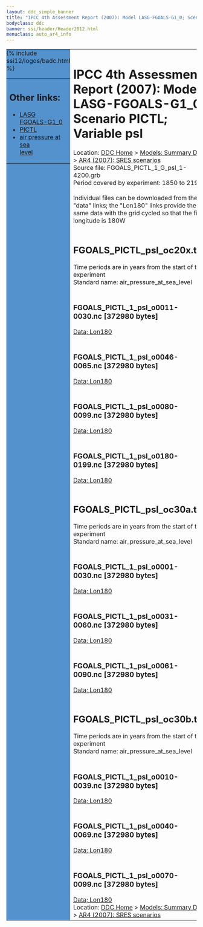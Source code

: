 ```yaml
---
layout: ddc_simple_banner
title: "IPCC 4th Assessment Report (2007): Model LASG-FGOALS-G1_0; Scenario PICTL; Variable psl"
bodyclass: ddc
banner: ssi/header/Header2012.html
menuclass: auto_ar4_info
---
```



<table width="100%" border="0" cellspacing="0" cellpadding="0" style="border-collapse: collapse;">
<tr style="margin:0;padding:0;border:0;">
<td style="margin:0;padding:0;border:0;height:1pt;width:150pt;background:#5492CD;" valign="top" >

<div id="lh-col2" class="auto_ar4_info">
<table class="menumain" bgcolor="#5492CD" cellspacing="0" width="100%" border="0">
<tr><td>
<h2> Other links:</h2>
<ul>
<li><a href="/auto/ar4/model-LASG-FGOALS-G1_0.html">LASG<br/>FGOALS-G1_0</a></li>
<li><a href="/auto/ar4/scenario-PICTL.html">PICTL</a></li>
<li><a href="/auto/ar4/var-air_pressure_at_sea_level.html">air pressure at sea<br/> level</a></li>
</ul>
</td></tr>
{% include ssi12/logos/badc.html %}
</table>
</div>
</td>
<td><h1>IPCC 4th Assessment Report (2007): Model LASG-FGOALS-G1_0; Scenario PICTL; Variable psl</h1>

<!-- Breadcrumb1 -->
<div id="breadcrumb1" align="left">
Location: <a href="/index.html">DDC Home</a> > <a href="/sim/gcm_clim/">Models: Summary Data</a>
> <a href="/sim/gcm_clim/SRES_AR4/index.html">AR4 (2007): SRES scenarios</a>
</div>
<!-- End of Breadcrumb1 -->Source file: FGOALS_PICTL_1_G_psl_1-4200.grb
<br/>
Period covered by experiment: 1850 to 2199<br/>
<br/>Individual files can be downloaded from the "data" links; the "Lon180" links provide the same data
         with the grid cycled so that the first longitude is 180W<br/>
<br/><h2>FGOALS_PICTL_psl_oc20x.tar</h2>
Time periods are in years from the start of the experiment<br/>
Standard name: air_pressure_at_sea_level<br>
<br/><h3>FGOALS_PICTL_1_psl_o0011-0030.nc [372980 bytes]</h3>
<a href="http://apps.ipcc-data.org/cgi-bin/downl/ar4_nc/psl/FGOALS_PICTL_1_psl_o0011-0030.nc">Data; </a><a href="http://apps.ipcc-data.org/cgi-bin/downl/ar4_nc/psl/FGOALS_PICTL_1_psl_o0011-0030.cyto180.nc"> Lon180</a><br/>
<br/><h3>FGOALS_PICTL_1_psl_o0046-0065.nc [372980 bytes]</h3>
<a href="http://apps.ipcc-data.org/cgi-bin/downl/ar4_nc/psl/FGOALS_PICTL_1_psl_o0046-0065.nc">Data; </a><a href="http://apps.ipcc-data.org/cgi-bin/downl/ar4_nc/psl/FGOALS_PICTL_1_psl_o0046-0065.cyto180.nc"> Lon180</a><br/>
<br/><h3>FGOALS_PICTL_1_psl_o0080-0099.nc [372980 bytes]</h3>
<a href="http://apps.ipcc-data.org/cgi-bin/downl/ar4_nc/psl/FGOALS_PICTL_1_psl_o0080-0099.nc">Data; </a><a href="http://apps.ipcc-data.org/cgi-bin/downl/ar4_nc/psl/FGOALS_PICTL_1_psl_o0080-0099.cyto180.nc"> Lon180</a><br/>
<br/><h3>FGOALS_PICTL_1_psl_o0180-0199.nc [372980 bytes]</h3>
<a href="http://apps.ipcc-data.org/cgi-bin/downl/ar4_nc/psl/FGOALS_PICTL_1_psl_o0180-0199.nc">Data; </a><a href="http://apps.ipcc-data.org/cgi-bin/downl/ar4_nc/psl/FGOALS_PICTL_1_psl_o0180-0199.cyto180.nc"> Lon180</a><br/>
<br/><h2>FGOALS_PICTL_psl_oc30a.tar</h2>
Time periods are in years from the start of the experiment<br/>
Standard name: air_pressure_at_sea_level<br>
<br/><h3>FGOALS_PICTL_1_psl_o0001-0030.nc [372980 bytes]</h3>
<a href="http://apps.ipcc-data.org/cgi-bin/downl/ar4_nc/psl/FGOALS_PICTL_1_psl_o0001-0030.nc">Data; </a><a href="http://apps.ipcc-data.org/cgi-bin/downl/ar4_nc/psl/FGOALS_PICTL_1_psl_o0001-0030.cyto180.nc"> Lon180</a><br/>
<br/><h3>FGOALS_PICTL_1_psl_o0031-0060.nc [372980 bytes]</h3>
<a href="http://apps.ipcc-data.org/cgi-bin/downl/ar4_nc/psl/FGOALS_PICTL_1_psl_o0031-0060.nc">Data; </a><a href="http://apps.ipcc-data.org/cgi-bin/downl/ar4_nc/psl/FGOALS_PICTL_1_psl_o0031-0060.cyto180.nc"> Lon180</a><br/>
<br/><h3>FGOALS_PICTL_1_psl_o0061-0090.nc [372980 bytes]</h3>
<a href="http://apps.ipcc-data.org/cgi-bin/downl/ar4_nc/psl/FGOALS_PICTL_1_psl_o0061-0090.nc">Data; </a><a href="http://apps.ipcc-data.org/cgi-bin/downl/ar4_nc/psl/FGOALS_PICTL_1_psl_o0061-0090.cyto180.nc"> Lon180</a><br/>
<br/><h2>FGOALS_PICTL_psl_oc30b.tar</h2>
Time periods are in years from the start of the experiment<br/>
Standard name: air_pressure_at_sea_level<br>
<br/><h3>FGOALS_PICTL_1_psl_o0010-0039.nc [372980 bytes]</h3>
<a href="http://apps.ipcc-data.org/cgi-bin/downl/ar4_nc/psl/FGOALS_PICTL_1_psl_o0010-0039.nc">Data; </a><a href="http://apps.ipcc-data.org/cgi-bin/downl/ar4_nc/psl/FGOALS_PICTL_1_psl_o0010-0039.cyto180.nc"> Lon180</a><br/>
<br/><h3>FGOALS_PICTL_1_psl_o0040-0069.nc [372980 bytes]</h3>
<a href="http://apps.ipcc-data.org/cgi-bin/downl/ar4_nc/psl/FGOALS_PICTL_1_psl_o0040-0069.nc">Data; </a><a href="http://apps.ipcc-data.org/cgi-bin/downl/ar4_nc/psl/FGOALS_PICTL_1_psl_o0040-0069.cyto180.nc"> Lon180</a><br/>
<br/><h3>FGOALS_PICTL_1_psl_o0070-0099.nc [372980 bytes]</h3>
<a href="http://apps.ipcc-data.org/cgi-bin/downl/ar4_nc/psl/FGOALS_PICTL_1_psl_o0070-0099.nc">Data; </a><a href="http://apps.ipcc-data.org/cgi-bin/downl/ar4_nc/psl/FGOALS_PICTL_1_psl_o0070-0099.cyto180.nc"> Lon180</a><br/>
<!-- Breadcrumb2 -->
<div id="breadcrumb2" align="left">
Location: <a href="/index.html">DDC Home</a> > <a href="/sim/gcm_clim/">Models: Summary Data</a>
> <a href="/sim/gcm_clim/SRES_AR4/index.html">AR4 (2007): SRES scenarios</a>
</div>
<!-- End of Breadcrumb2 --></td></tr></table>
